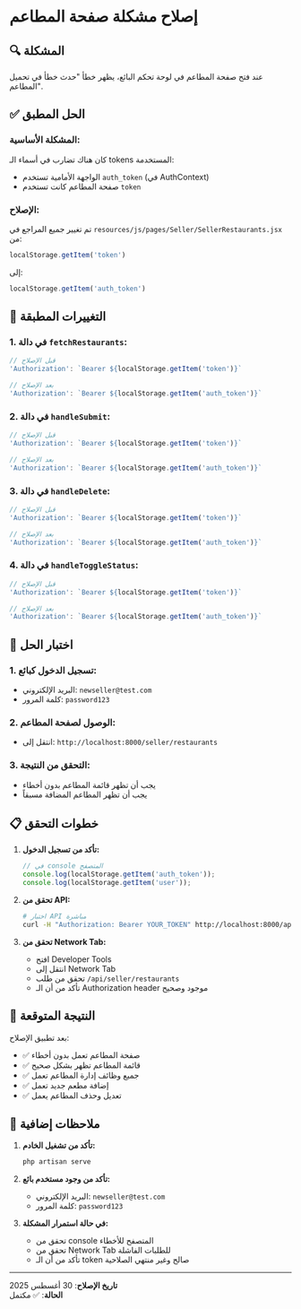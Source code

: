# إصلاح مشكلة صفحة المطاعم

## 🔍 المشكلة
عند فتح صفحة المطاعم في لوحة تحكم البائع، يظهر خطأ "حدث خطأ في تحميل المطاعم".

## ✅ الحل المطبق

### المشكلة الأساسية:
كان هناك تضارب في أسماء الـ tokens المستخدمة:
- الواجهة الأمامية تستخدم `auth_token` (في AuthContext)
- صفحة المطاعم كانت تستخدم `token`

### الإصلاح:
تم تغيير جميع المراجع في `resources/js/pages/Seller/SellerRestaurants.jsx` من:
```javascript
localStorage.getItem('token')
```
إلى:
```javascript
localStorage.getItem('auth_token')
```

## 🔧 التغييرات المطبقة

### 1. في دالة `fetchRestaurants`:
```javascript
// قبل الإصلاح
'Authorization': `Bearer ${localStorage.getItem('token')}`

// بعد الإصلاح
'Authorization': `Bearer ${localStorage.getItem('auth_token')}`
```

### 2. في دالة `handleSubmit`:
```javascript
// قبل الإصلاح
'Authorization': `Bearer ${localStorage.getItem('token')}`

// بعد الإصلاح
'Authorization': `Bearer ${localStorage.getItem('auth_token')}`
```

### 3. في دالة `handleDelete`:
```javascript
// قبل الإصلاح
'Authorization': `Bearer ${localStorage.getItem('token')}`

// بعد الإصلاح
'Authorization': `Bearer ${localStorage.getItem('auth_token')}`
```

### 4. في دالة `handleToggleStatus`:
```javascript
// قبل الإصلاح
'Authorization': `Bearer ${localStorage.getItem('token')}`

// بعد الإصلاح
'Authorization': `Bearer ${localStorage.getItem('auth_token')}`
```

## 🧪 اختبار الحل

### 1. تسجيل الدخول كبائع:
- البريد الإلكتروني: `newseller@test.com`
- كلمة المرور: `password123`

### 2. الوصول لصفحة المطاعم:
- انتقل إلى: `http://localhost:8000/seller/restaurants`

### 3. التحقق من النتيجة:
- يجب أن تظهر قائمة المطاعم بدون أخطاء
- يجب أن تظهر المطاعم المضافة مسبقاً

## 📋 خطوات التحقق

1. **تأكد من تسجيل الدخول:**
   ```javascript
   // في console المتصفح
   console.log(localStorage.getItem('auth_token'));
   console.log(localStorage.getItem('user'));
   ```

2. **تحقق من API:**
   ```bash
   # اختبار API مباشرة
   curl -H "Authorization: Bearer YOUR_TOKEN" http://localhost:8000/api/seller/restaurants
   ```

3. **تحقق من Network Tab:**
   - افتح Developer Tools
   - انتقل إلى Network Tab
   - تحقق من طلب `/api/seller/restaurants`
   - تأكد من أن الـ Authorization header موجود وصحيح

## 🎯 النتيجة المتوقعة

بعد تطبيق الإصلاح:
- ✅ صفحة المطاعم تعمل بدون أخطاء
- ✅ قائمة المطاعم تظهر بشكل صحيح
- ✅ جميع وظائف إدارة المطاعم تعمل
- ✅ إضافة مطعم جديد تعمل
- ✅ تعديل وحذف المطاعم يعمل

## 📝 ملاحظات إضافية

1. **تأكد من تشغيل الخادم:**
   ```bash
   php artisan serve
   ```

2. **تأكد من وجود مستخدم بائع:**
   - البريد الإلكتروني: `newseller@test.com`
   - كلمة المرور: `password123`

3. **في حالة استمرار المشكلة:**
   - تحقق من console المتصفح للأخطاء
   - تحقق من Network Tab للطلبات الفاشلة
   - تأكد من أن الـ token صالح وغير منتهي الصلاحية

---

**تاريخ الإصلاح**: 30 أغسطس 2025  
**الحالة**: ✅ مكتمل
